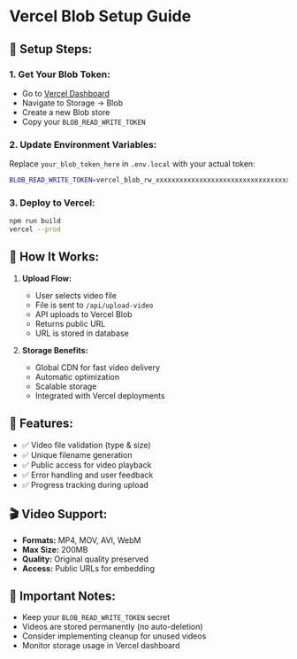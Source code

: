 # Vercel Blob Setup Guide

## 🚀 **Setup Steps:**

### 1. **Get Your Blob Token:**
- Go to [Vercel Dashboard](https://vercel.com/dashboard)
- Navigate to Storage → Blob
- Create a new Blob store
- Copy your `BLOB_READ_WRITE_TOKEN`

### 2. **Update Environment Variables:**
Replace `your_blob_token_here` in `.env.local` with your actual token:
```bash
BLOB_READ_WRITE_TOKEN=vercel_blob_rw_xxxxxxxxxxxxxxxxxxxxxxxxxxxxxxxxxxxxxxxxxxxxxxxxxxxxxxxxxxxxxxxx
```

### 3. **Deploy to Vercel:**
```bash
npm run build
vercel --prod
```

## 🔧 **How It Works:**

1. **Upload Flow:**
   - User selects video file
   - File is sent to `/api/upload-video`
   - API uploads to Vercel Blob
   - Returns public URL
   - URL is stored in database

2. **Storage Benefits:**
   - Global CDN for fast video delivery
   - Automatic optimization
   - Scalable storage
   - Integrated with Vercel deployments

## 📱 **Features:**

- ✅ Video file validation (type & size)
- ✅ Unique filename generation
- ✅ Public access for video playback
- ✅ Error handling and user feedback
- ✅ Progress tracking during upload

## 🎬 **Video Support:**

- **Formats:** MP4, MOV, AVI, WebM
- **Max Size:** 200MB
- **Quality:** Original quality preserved
- **Access:** Public URLs for embedding

## 🚨 **Important Notes:**

- Keep your `BLOB_READ_WRITE_TOKEN` secret
- Videos are stored permanently (no auto-deletion)
- Consider implementing cleanup for unused videos
- Monitor storage usage in Vercel dashboard
